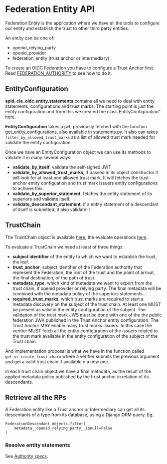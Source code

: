 # Federation Entity API

Federation Entity is the application where we have all the tools to configure our entity and
establish the trust to other third party entities.

An entity can be one of:

 - openid_relying_party
 - openid_provider
 - federation_entity (trust anchor or intermediary)

To create an OIDC Federation you have to configure a Trust Anchor first.
Read [FEDERATION_AUTHORITY](FEDERATION_AUTHORITY.md) to see how to do it.

## EntityConfiguration

__spid_cie_oidc.entity.statements__ contains all we need to deal with entity statements, configurations and trust marks.
The starting point is just the entity configuration and from this we created the class EntityConfiguration" 
[here](https://github.com/italia/spid-cie-oidc-django/blob/main/spid_cie_oidc/entity/statements.py#L132).

__EntityConfiguration__ takes a jwt, previously fetched with the function get_entity_configurations, also available in statements.py.
It also can takes `filter_by_allowed_trust_marks` as a list of allowed trust mark needed for validate the entity configuration.

Once we have an EntityConfiguration object we can use its methods to validate it in many several ways:

- __validate_by_itself__, validate the self-signed JWT
- __validate_by_allowed_trust_marks__, if passed in its object constructor it will look for at least one allowed trust mark.
It will fetches the trust anchor entity configuation and trust mark issuers entity configurations to achieve this.
- __validate_by_superior_statement__, fetches the entity statement of its superiors and validate itself.
- __validate_descendant_statement__, if a entity statement of a descendant of itself is submitted, it also validate it

## TrustChain

The TrustChain object is available [here](https://github.com/italia/spid-cie-oidc-django/blob/main/spid_cie_oidc/entity/trust_chain.py),
the evaluate operations [here](https://github.com/italia/spid-cie-oidc-django/blob/main/spid_cie_oidc/entity/trust_chain_operations.py).

To evaluate a TrustChain we need at least of three things:

- __subject identifier__ of the entity to which we want to establish the trust, the leaf.
- __trust_anchor__, subject identifier of the Federation authority that represent the Federation,
the root of the trust and the point of arrival, the final destination, of the path of trust.
- __metadata_type__, which kind of metadata we want to export from the trust chain, if openid provider or relying party.
The final metadata will be combined with the metadata policy of the superiors statements.
- __required_trust_marks__, which trust marks are required to start a metadata discovery on the subject of the trust chain.
At least one MUST be present as valid in the entity configuration of the subject. The validation of the trust mark JWS must be done
with one of the the public federation JWK publiched in the Trust Anchor entity configuration. The Trust Anchor MAY enable many trust marks issuers.
In this case the verifier MUST fetch all the entity configuration of the issuers related to the trust mark available in the entity configuration of the
subject of the Trust chain.

And implementation proposal is what we have in the function called `get_or_create_trust_chain` where a
verifier submits the previous argument and get a valid trust chain if available o a new one.

In each trust chain object we have a final metadata, as the result of the applied metadata policy published by the trust anchor in relation
of its descendants.

## Retrieve all the RPs

A Federation entity like a Trust anchor or Intermediary can get all its descentants of a type
from its database, using a Django ORM query. Eg:

````
FederationDescendant.objects.filter(
    metadata__openid_relying_party__isnull=False
)
````

### Resolve entity statements

See [Authority specs](tecnhical_specifications/AUTHORITY.md).
